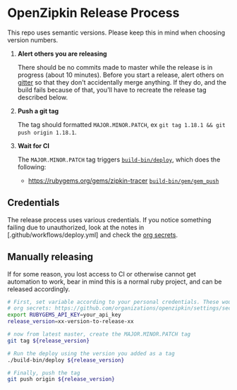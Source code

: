 # OpenZipkin Release Process

This repo uses semantic versions. Please keep this in mind when choosing version numbers.

1. **Alert others you are releasing**

   There should be no commits made to master while the release is in progress (about 10 minutes). Before you start
   a release, alert others on [gitter](https://gitter.im/openzipkin/zipkin) so that they don't accidentally merge
   anything. If they do, and the build fails because of that, you'll have to recreate the release tag described below.

1. **Push a git tag**

   The tag should formatted `MAJOR.MINOR.PATCH`, ex `git tag 1.18.1 && git push origin 1.18.1`.

1. **Wait for CI**

   The `MAJOR.MINOR.PATCH` tag triggers [`build-bin/deploy`](build-bin/deploy), which does the following:
     * https://rubygems.org/gems/zipkin-tracer [`build-bin/gem/gem_push`](build-bin/gem/gem_push)

## Credentials

The release process uses various credentials. If you notice something failing due to unauthorized,
look at the notes in [.github/workflows/deploy.yml] and check the [org secrets](https://github.com/organizations/openzipkin/settings/secrets/actions).

## Manually releasing

If for some reason, you lost access to CI or otherwise cannot get automation to work, bear in mind
this is a normal ruby project, and can be released accordingly.

```bash
# First, set variable according to your personal credentials. These would normally be assigned as
# org secrets: https://github.com/organizations/openzipkin/settings/secrets/actions
export RUBYGEMS_API_KEY=your_api_key
release_version=xx-version-to-release-xx

# now from latest master, create the MAJOR.MINOR.PATCH tag
git tag ${release_version}

# Run the deploy using the version you added as a tag
./build-bin/deploy ${release_version}

# Finally, push the tag
git push origin ${release_version}
```
